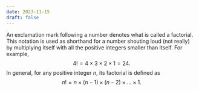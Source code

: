 ```yaml
---
date: 2023-11-15
draft: false
---
```

An exclamation mark following a number denotes what is called a factorial. This notation is used as shorthand for a number shouting loud (not really) by multiplying itself with all the positive integers smaller than itself. For example, 
$$4! = 4 \times 3 \times 2 \times 1 = 24 .$$
In general, for any positive integer $n$, its factorial is defined as
$$n! = n \times (n-1) \times (n-2) \times \ldots \times 1.$$